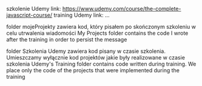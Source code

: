 szkolenie Udemy link: https://www.udemy.com/course/the-complete-javascript-course/
training Udemy link: ...

folder mojeProjekty zawiera kod, który pisałem po skończonym szkoleniu w celu utrwalenia wiadomości
My Projects folder contains the code I wrote after the training in order to persist the message

folder Szkolenia Udemy zawiera kod pisany w czasie szkolenia. Umieszczamy wyłącznie kod projektów jakie były realizowane w czasie szkolenia
Udemy's Training folder contains code written during training. We place only the code of the projects that were implemented during the training